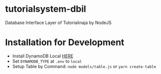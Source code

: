 # tutorialsystem-dbil
Database Interface Layer of Tutorialinaja by NodeJS

# Installation for Development
* Install DynamoDB Local [HERE](https://docs.aws.amazon.com/en_us/amazondynamodb/latest/developerguide/DynamoDBLocal.html)
* Set `DYNAMODB_TYPE` at `.env` to `local`
* Setup Table by Command: `node models/table.js` or `yarn create-table`